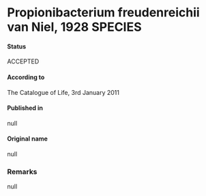 # Propionibacterium freudenreichii van Niel, 1928 SPECIES

#### Status
ACCEPTED

#### According to
The Catalogue of Life, 3rd January 2011

#### Published in
null

#### Original name
null

### Remarks
null